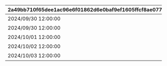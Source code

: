 |2a49bb710f65dee1ac96e6f01862d6e0baf9ef1605ffcf8ae07704891a9977d8|034541e849b9b8ff30c6de207f0147c5e4a9c36b6f280b8d3e6dd92d11b3ca0d|785a8600022f3123224e21f85f4d92de063ced7e8b668357230a48576c747dba|9ce322f0610aeaa59ad0be4937ec335ff7c4f66eba0131034b0bfca67ee312da|13451c34b6182b444c6661061cfc574868ba97f605f1354cd1db4b66f0909503|8cd24a881cbd2ddd92c6d55e51ac8b7681069310e5dbd1da863ce59d9526bf2e|7c5bc27a2882496e3cf516aa4790839761c9161c1fb65285d48c3621aa3cffa4|27e62d9e6ab6431e77500a6698a1550b092f1336097e3530475a4be3e8dc55ac|
| --- | --- | --- | --- | --- | --- | --- | --- |
|2024/09/30 12:00:00|5154061|8|60|0|10154|91002|出張！　アルケス錬金堂|
|2024/09/30 12:00:00|5154062|8|60|5154061|10154|91002|抜け駆け禁止！|
|2024/10/01 12:00:00|5154063|8|60|5154062|10154|91002|空飛ぶお友だち|
|2024/10/02 12:00:00|5154064|8|60|5154063|10154|91002|ハイになれるミルク？ あるよ|
|2024/10/03 12:00:00|5154065|8|60|5154064|10154|91002|一日アイドル記？|